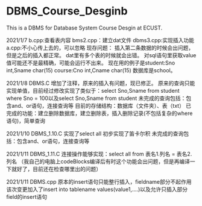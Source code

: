 # DBMS_Course_Desginb

This is a DBMS for Database System Course Desgin at ECUST.

2021/1/7
b.cpp:查看表内容
bms2.cpp：建立dat文件
dbms3.cpp:实现插入功能
a.cpp:不小心传上去的，可以忽略
现存问题：
插入第二条数据的时候会出问题，但是之后的插入都正常。
dat里有多个表的时候就会出错。
对sql语句里获取value值可能还不是最精确，可能会运行不出来。
现在用的例子是student:Sno int,Sname char(15)   course:Cno int,Cname char(15)  数据库是school。

2021/1/8
DBMS.C
增加了注释，原来的插入有问题，现已修正。
原来的查询只能实现单值，目前经过修改实现了类似于：select Sno,Sname from student where Sno = 100以及select Sno,Sname from student
未完成的查询包括：包含and、or语句，连接查询等
目前的存储结构：数据库（文件夹）、表（txt）
已完成的功能：建立删除数据库，建立删除表，插入删除记录(不包括复杂的where语句)，简单查询

2021/1/10
DBMS_1.10.C
实现了select all
初步实现了笛卡尔积
未完成的查询包括：包含and、or语句，连接查询等

2021/1/11
DBMS_1.11.C
连接操作能够实现：select all from 表名1.列名 = 表名2.列名
（我自己的电脑上codeBlocks编译后有时这个功能会出问题，但是再编译一下就好了，目前还在检查哪里出的问题）

2021/1/11
DBMS.cpp
原本的insert语句只能整行插入，fieldname部分不起作用
该次变更加入了insert into tablename values(value1,....)以及允许只插入部分field的insert语句
